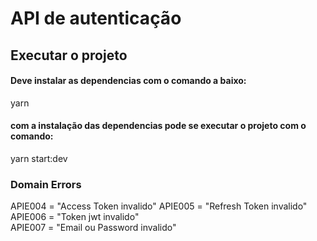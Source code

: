 # API de autenticação

## Executar o projeto


#### Deve instalar as dependencias com o comando a baixo:

yarn

#### com a instalação das dependencias pode se executar o projeto com o comando: 

yarn start:dev

### Domain Errors

  APIE004 = "Access Token invalido"
  APIE005 = "Refresh Token invalido"  
  APIE006 = "Token jwt invalido"  
  APIE007 = "Email ou Password invalido"  
